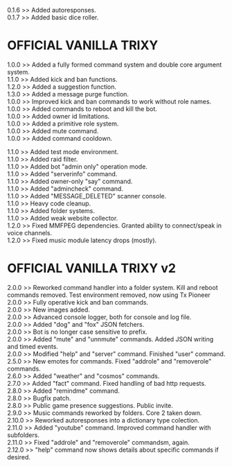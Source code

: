 0.1.6 >> Added autoresponses.  
0.1.7 >> Added basic dice roller.  

# OFFICIAL VANILLA TRIXY

1.0.0 >> Added a fully formed command system and double core argument system.  
1.1.0 >> Added kick and ban functions.  
1.2.0 >> Added a suggestion function.  
1.3.0 >> Added a message purge function.  
1.0.0 >> Improved kick and ban commands to work without role names.  
1.0.0 >> Added commands to reboot and kill the bot.  
1.0.0 >> Added owner id limitations.  
1.0.0 >> Added a primitive role system.  
1.0.0 >> Added mute command.  
1.0.0 >> Added command cooldown.  

1.1.0 >> Added test mode environment.  
1.1.0 >> Added raid filter.  
1.1.0 >> Added bot "admin only" operation mode.  
1.1.0 >> Added "serverinfo" command.  
1.1.0 >> Added owner-only "say" command.  
1.1.0 >> Added "admincheck" command.  
1.1.0 >> Added "MESSAGE_DELETED" scanner console.  
1.1.0 >> Heavy code cleanup.  
1.1.0 >> Added folder systems.  
1.1.0 >> Added weak website collector.  
1.2.0 >> Fixed MMFPEG dependencies. Granted ability to connect/speak in voice channels.  
1.2.0 >> Fixed music module latency drops (mostly).  

# OFFICIAL VANILLA TRIXY v2

2.0.0 >> Reworked command handler into a folder system. Kill and reboot commands removed. Test environment removed, now using Tx Pioneer  
2.0.0 >> Fully operative kick and ban commands.  
2.0.0 >> New images added.  
2.0.0 >> Advanced console logger, both for console and log file.  
2.0.0 >> Added "dog" and "fox" JSON fetchers.  
2.0.0 >> Bot is no longer case sensitive to prefix.  
2.0.0 >> Added "mute" and "unnmute" commands. Added JSON writing and timed events.  
2.0.0 >> Modified "help" and "server" command. Finished "user" command.  
2.5.0 >> New emotes for commands. Fixed "addrole" and "removerole" commands.  
2.6.0 >> Added "weather" and "cosmos" commands.  
2.7.0 >> Added "fact" command. Fixed handling of bad http requests.  
2.8.0 >> Added "remindme" command.  
2.8.0 >> Bugfix patch.  
2.8.0 >> Public game presence suggestions. Public invite.  
2.9.0 >> Music commands reworked by folders. Core 2 taken down.  
2.10.0 >> Reworked autoresponses into a dictionary type colection.  
2.11.0 >> Added "youtube" command. Improved command handler with subfolders.  
2.11.0 >> Fixed "addrole" and "removerole" commandsm, again.  
2.12.0 >> "help" command now shows details about specific commands if desired.  
